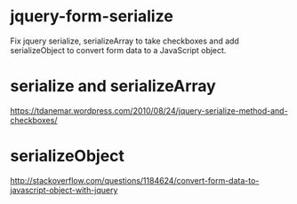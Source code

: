 # jquery-form-serialize
Fix jquery serialize, serializeArray to take checkboxes and add serializeObject to convert form data to a JavaScript object.

# serialize and serializeArray

https://tdanemar.wordpress.com/2010/08/24/jquery-serialize-method-and-checkboxes/

# serializeObject

http://stackoverflow.com/questions/1184624/convert-form-data-to-javascript-object-with-jquery


